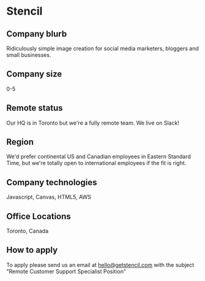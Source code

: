 # Stencil

## Company blurb

Ridiculously simple image creation for social media marketers, bloggers and small businesses.

## Company size

0-5

## Remote status

Our HQ is in Toronto but we're a fully remote team. We live on Slack! 

## Region

We'd prefer continental US and Canadian employees in Eastern Standard Time, but we're totally open to international employees if the fit is right.

## Company technologies

Javascript, Canvas, HTML5, AWS

## Office Locations

Toronto, Canada

## How to apply

To apply please send us an email at hello@getstencil.com with the subject "Remote Customer Support Specialist Position"
